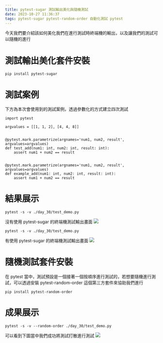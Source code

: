 ```yaml
---
title: pytest-sugar 測試輸出美化與隨機測試
date: 2023-10-27 11:36:37
tags: pytest-sugar pytest-random-order 自動化測試 pytest
---
```


今天我們要介紹該如何美化我們在進行測試時終端機的輸出，以及讓我們的測試可以隨機的進行

# 測試輸出美化套件安裝
```
pip install pytest-sugar
```

# 測試案例
下方為本次會使用到的測試案例，透過參數化的方式建立四次測試
```
import pytest

argvalues = [[1, 1, 2], [4, 4, 8]]


@pytest.mark.parametrize(argnames='num1, num2, result', argvalues=argvalues)
def test_add(num1: int, num2: int, result: int):
    assert num1 + num2 == result


@pytest.mark.parametrize(argnames='num1, num2, result', argvalues=argvalues)
def example_add(num1: int, num2: int, result: int):
    assert num1 + num2 == result
```


# 結果展示
```
pytest -s -v ./day_30/test_demo.py
```
沒有使用 pytest-sugar 的終端機測試輸出畫面
![](https://hackmd.io/_uploads/r1kG13_GT.png)

```
pytest -s -v ./day_30/test_demo.py
```
有使用 pytest-sugar 的終端機測試輸出畫面
![](https://hackmd.io/_uploads/ryyu13dMT.png)

# 隨機測試套件安裝
在 pytest 當中，測試預設是一個接著一個按順序進行測試的，若想要隨機進行測試，可以透過安裝 pytest-random-order 這個第三方套件來協助我們進行

```
pip install pytest-random-order
```
# 成果展示
```
pytest -s -v --random-order ./day_30/test_demo.py
```
可以看到下圖當中我們成功將測試打散進行測試
![](https://hackmd.io/_uploads/S1Igg2dfT.png)
